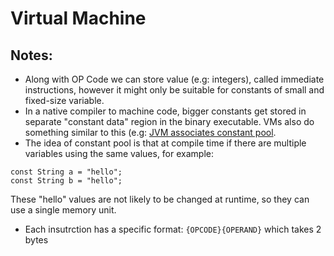 # Virtual Machine

## Notes:
- Along with OP Code we can store value (e.g: integers), called immediate instructions, however it might only be suitable for constants of small and fixed-size variable.
- In a native compiler to machine code, bigger constants get stored in separate "constant data" region in the binary executable. VMs also do something similar to this (e.g: [JVM associates constant pool](https://docs.oracle.com/javase/specs/jvms/se7/html/jvms-4.html#jvms-4.4). 
- The idea of constant pool is that at compile time if there are multiple variables using the same values, for example:
```
const String a = "hello";
const String b = "hello";
```
These "hello" values are not likely to be changed at runtime, so they can use a single memory unit.
- Each insutrction has a specific format: `{OPCODE}{OPERAND}` which takes 2 bytes
